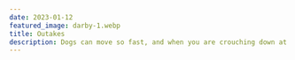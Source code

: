 ```yaml
---
date: 2023-01-12
featured_image: darby-1.webp
title: Outakes
description: Dogs can move so fast, and when you are crouching down at their level, or trying to both throw the ball and take the photo, fun things can happen.
---
```

